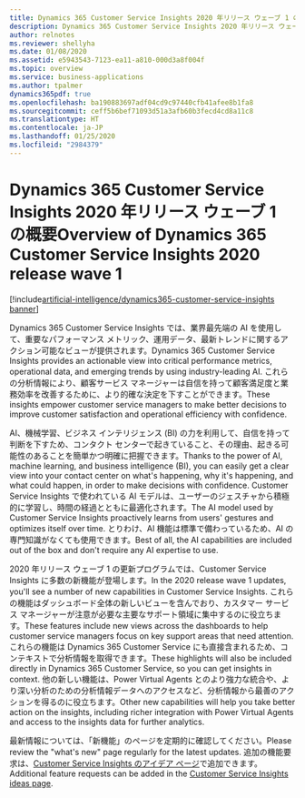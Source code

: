 ```yaml
---
title: Dynamics 365 Customer Service Insights 2020 年リリース ウェーブ 1 の概要
description: Dynamics 365 Customer Service Insights 2020 年リリース ウェーブ 1 の概要
author: relnotes
ms.reviewer: shellyha
ms.date: 01/08/2020
ms.assetid: e5943543-7123-ea11-a810-000d3a8f004f
ms.topic: overview
ms.service: business-applications
ms.author: tpalmer
dynamics365pdf: true
ms.openlocfilehash: ba190883697adf04cd9c97440cfb41afee8b1fa8
ms.sourcegitcommit: ceff5b6bef71093d51a3afb60b3fecd4cd8a11c8
ms.translationtype: HT
ms.contentlocale: ja-JP
ms.lasthandoff: 01/25/2020
ms.locfileid: "2984379"
---
```

# <a name="overview-of-dynamics-365-customer-service-insights-2020-release-wave-1"></a><span data-ttu-id="82830-103">Dynamics 365 Customer Service Insights 2020 年リリース ウェーブ 1 の概要</span><span class="sxs-lookup"><span data-stu-id="82830-103">Overview of Dynamics 365 Customer Service Insights 2020 release wave 1</span></span>
[!include[artificial-intelligence/dynamics365-customer-service-insights banner](../includes/artificial-intelligence/dynamics365-customer-service-insights.md)]

<!--overview start-->
<span data-ttu-id="82830-104">Dynamics 365 Customer Service Insights では、業界最先端の AI を使用して、重要なパフォーマンス メトリック、運用データ、最新トレンドに関するアクション可能なビューが提供されます。</span><span class="sxs-lookup"><span data-stu-id="82830-104">Dynamics 365 Customer Service Insights provides an actionable view into critical performance metrics, operational data, and emerging trends by using industry-leading AI.</span></span> <span data-ttu-id="82830-105">これらの分析情報により、顧客サービス マネージャーは自信を持って顧客満足度と業務効率を改善するために、より的確な決定を下すことができます。</span><span class="sxs-lookup"><span data-stu-id="82830-105">These insights empower customer service managers to make better decisions to improve customer satisfaction and operational efficiency with confidence.</span></span> 

<span data-ttu-id="82830-106">AI、機械学習、ビジネス インテリジェンス (BI) の力を利用して、自信を持って判断を下すため、コンタクト センターで起きていること、その理由、起きる可能性のあることを簡単かつ明確に把握できます。</span><span class="sxs-lookup"><span data-stu-id="82830-106">Thanks to the power of AI, machine learning, and business intelligence (BI), you can easily get a clear view into your contact center on what's happening, why it's happening, and what could happen, in order to make decisions with confidence.</span></span> <span data-ttu-id="82830-107">Customer Service Insights で使われている AI モデルは、ユーザーのジェスチャから積極的に学習し、時間の経過とともに最適化されます。</span><span class="sxs-lookup"><span data-stu-id="82830-107">The AI model used by Customer Service Insights proactively learns from users' gestures and optimizes itself over time.</span></span> <span data-ttu-id="82830-108">とりわけ、AI 機能は標準で備わっているため、AI の専門知識がなくても使用できます。</span><span class="sxs-lookup"><span data-stu-id="82830-108">Best of all, the AI capabilities are included out of the box and don't require any AI expertise to use.</span></span>

<span data-ttu-id="82830-109">2020 年リリース ウェーブ 1 の更新プログラムでは、Customer Service Insights に多数の新機能が登場します。</span><span class="sxs-lookup"><span data-stu-id="82830-109">In the 2020 release wave 1 updates, you'll see a number of new capabilities in Customer Service Insights.</span></span> <span data-ttu-id="82830-110">これらの機能はダッシュボード全体の新しいビューを含んでおり、カスタマー サービス マネージャーが注意が必要な主要なサポート領域に集中するのに役立ちます。</span><span class="sxs-lookup"><span data-stu-id="82830-110">These features include new views across the dashboards to help customer service managers focus on key support areas that need attention.</span></span> <span data-ttu-id="82830-111">これらの機能は Dynamics 365 Customer Service にも直接含まれるため、コンテキストで分析情報を取得できます。</span><span class="sxs-lookup"><span data-stu-id="82830-111">These highlights will also be included directly in Dynamics 365 Customer Service, so you can get insights in context.</span></span> <span data-ttu-id="82830-112">他の新しい機能は、Power Virtual Agents とのより強力な統合や、より深い分析のための分析情報データへのアクセスなど、分析情報から最善のアクションを得るのに役立ちます。</span><span class="sxs-lookup"><span data-stu-id="82830-112">Other new capabilities will help you take better action on the insights, including richer integration with Power Virtual Agents and access to the insights data for further analytics.</span></span>

<span data-ttu-id="82830-113">最新情報については、「新機能」のページを定期的に確認してください。</span><span class="sxs-lookup"><span data-stu-id="82830-113">Please review the "what's new" page regularly for the latest updates.</span></span> <span data-ttu-id="82830-114">追加の機能要求は、[Customer Service Insights のアイデア ページ](https://aka.ms/csiideas)で追加できます。</span><span class="sxs-lookup"><span data-stu-id="82830-114">Additional feature requests can be added in the [Customer Service Insights ideas page](https://aka.ms/csiideas).</span></span>
<!--overview end-->